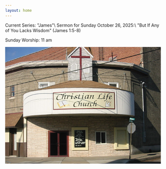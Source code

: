 ```yaml
---
layout: home
---
```

Current Series: "James"\\
Sermon for Sunday October 26, 2025:\\
"But If Any of You Lacks Wisdom" (James 1:5-8)

Sunday Worship: 11 am

![corner of Broad & Clark](assets/clc_001.jpg 'Entrance at the corner of Broad & Clark')
